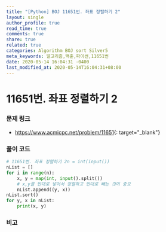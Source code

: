 ```yaml
---
title: "[Python] BOJ 11651번. 좌표 정렬하기 2"
layout: single
author_profile: true
read_time: true
comments: true
share: true
related: true
categories: Algorithm BOJ sort Silver5
meta_keywords: 알고리즘,백준,파이썬,11651번
date: 2020-05-14 16:04:31 -0400
last_modified_at: 2020-05-14T16:04:31+08:00
---
```


# 11651번. 좌표 정렬하기 2

### 문제 링크
- <https://www.acmicpc.net/problem/11651>{: target="\_blank"}

### 풀이 코드

```python
# 11651번. 좌표 정렬하기 2n = int(input())
nList = []
for i in range(n):
    x, y = map(int, input().split())
    # x,y를 반대로 넣어서 정렬하고 반대로 빼는 것이 중요
    nList.append((y, x))
nList.sort()
for y, x in nList:
    print(x, y)
```

### 비고